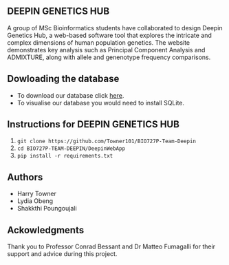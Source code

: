 **DEEPIN GENETICS HUB**
----
A group of MSc Bioinformatics students have collaborated to design Deepin Genetics Hub, a web-based software tool that explores the intricate and complex dimensions of human population genetics. The website demonstrates key analysis such as Principal Component Analysis and ADMIXTURE, along with allele and genenotype frequency comparisons.

**Dowloading the database**
----
- To download our database click [here](https://qmulprod-my.sharepoint.com/:u:/g/personal/bt19341_qmul_ac_uk/EW7JT57mbYFOqAw_RHDF4qIBKFmxXjmfWmp9-OavUBS_rQ?e=UgZtQt).
- To visualise our database you would need to install SQLite.

**Instructions for DEEPIN GENETICS HUB**
----
1. ``git clone https://github.com/Towner101/BIO727P-Team-Deepin``
2. ``cd BIO727P-TEAM-DEEPIN/DeepinWebApp``
3. ``pip install -r requirements.txt``
   
**Authors**
----
- Harry Towner
- Lydia Obeng
- Shakkthi Poungoujali

**Ackowledgments**
----
Thank you to Professor Conrad Bessant and Dr Matteo Fumagalli for their support and advice during this project. 

